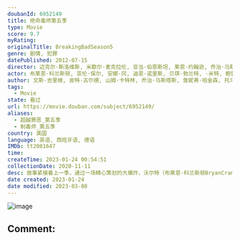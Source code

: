 ```yaml
---
doubanId: 6952149
title: 绝命毒师第五季
type: Movie
score: 9.7
myRating: 
originalTitle: BreakingBadSeason5
genre: 剧情, 犯罪
datePublished: 2012-07-15
director: 迈克尔·斯洛维斯, 米歇尔·麦克拉伦, 亚当·伯恩斯坦, 莱恩·约翰逊, 乔治·马斯塔斯, 科林·巴克西, 托马斯·施纳泽, 布莱恩·科兰斯顿, 山姆·卡特林, 皮特·古尔德, 文斯·吉里根
actor: 布莱恩·科兰斯顿, 亚伦·保尔, 安娜·冈, 迪恩·诺里斯, 贝琪·勃兰特, ·米特, 鲍勃·奥登科克, 乔纳森·班克斯, 克里斯托弗·科辛斯, 劳拉·弗雷泽, 杰西·普莱蒙, 艾米莉·里奥斯, 莫妮克·坎德拉里亚, 卡门塞兰诺, 史蒂芬·迈克尔·克扎达, ·布兰科, 杰米·麦克沙恩, 诺伯特·魏塞尔, 迈克尔·肖姆斯·维尔斯, 布雷南·布朗, 沃尔夫缪舍, 比利·洛克伍德, 汉克·罗杰森, 萨吉诺·格兰特, 盖·威尔逊, 泰特·弗莱彻, 杰森·道格拉斯, 冈萨洛·门内德斯, 凯文·兰金, 迈克尔·鲍文, 路易斯·费雷拉, 迈克·沃特福德, 托德·特里, 黛布瑞安娜·曼西尼, 埃迪·佩雷斯, 比尔·伯尔, 拉里·哈金, 查尔斯·贝克, 马特·琼斯, 山姆·韦伯, 蒂娜·帕克, 凯亚·包勒斯, 拉韦尔·克劳福德, 吉姆·比弗, 罗伯特·福斯特, 克里斯·弗雷霍夫, 亚当·戈德利, 杰西卡·赫特
author: 文斯·吉里根, 皮特·古尔德, 山姆·卡特林, 乔治·马斯塔斯, 詹妮弗·哈金森, 托马斯·施纳泽, 莫伊拉·沃利
tags:
  - Movie
state: 看过
url: https://movie.douban.com/subject/6952149/
aliases:
  - 超越罪恶_第五季
  - 制毒师_第五季
country: 美国
language: 英语, 西班牙语, 德语
IMDb: tt2081647
time: 
createTime: 2023-01-24 00:54:51
collectionDate: 2020-11-11
desc: 故事紧接着上一季，通过一场精心策划的大爆炸，沃尔特（布莱恩·科兰斯顿BryanCranston饰）终于除掉了长久以来的威胁古斯塔沃（吉安卡洛·埃斯珀西多GiancarloEsposito饰...
date created: 2023-01-24
date modified: 2023-03-08
---
```


![image](p1579021082.jpg)

Comment:
---
